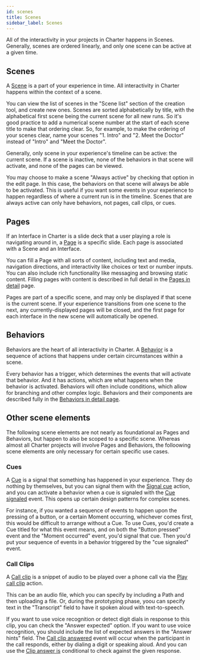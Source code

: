 ```yaml
---
id: scenes
title: Scenes
sidebar_label: Scenes
---
```


All of the interactivity in your projects in Charter happens in Scenes. Generally, scenes are ordered linearly, and only one scene can be active at a given time.

## Scenes

A [Scene](/docs/reference/resources#scene) is a part of your experience in time. All interactivity in Charter happens within the context of a scene.

You can view the list of scenes in the "Scene list" section of the creation tool, and create new ones. Scenes are sorted alphabetically by title, with the alphabetical first scene being the current scene for all new runs. So it's good practice to add a numerical scene number at the start of each scene title to make that ordering clear. So, for example, to make the ordering of your scenes clear, name your scenes "1. Intro" and "2. Meet the Doctor" instead of "Intro" and "Meet the Doctor".

Generally, only scene in your experience's timeline can be active: the current scene. If a scene is inactive, none of the behaviors in that scene will activate, and none of the pages can be viewed.

You may choose to make a scene "Always active" by checking that option in the edit page. In this case, the behaviors on that scene will always be able to be activated. This is useful if you want some events in your experience to happen regardless of where a current run is in the timeline. Scenes that are always active can only have behaviors, not pages, call clips, or cues.

## Pages

If an Interface in Charter is a slide deck that a user playing a role is navigating around in, a [Page](/docs/reference/resources#page) is a specific slide. Each page is associated with a Scene and an Interface.

You can fill a Page with all sorts of content, including text and media, navigation directions, and interactivity like choices or text or number inputs. You can also include rich functionality like messaging and browsing static content. Filling pages with content is described in full detail in the [Pages in detail](/docs/concepts/pages) page.

Pages are part of a specific scene, and may only be displayed if that scene is the current scene. If your experience transitions from one scene to the next, any currently-displayed pages will be closed, and the first page for each interface in the new scene will automatically be opened. 

## Behaviors

Behaviors are the heart of all interactivity in Charter. A [Behavior](/docs/reference/resources#behavior) is a sequence of actions that happens under certain circumstances within a scene.

Every behavior has a trigger, which determines the events that will activate that behavior. And it has actions, which are what happens when the behavior is activated. Behaviors will often include conditions, which allow for branching and other complex logic. Behaviors and their components are described fully in the [Behaviors in detail page](/docs/concepts/behaviors).

## Other scene elements

The following scene elements are not nearly as foundational as Pages and Behaviors, but happen to also be scoped to a specific scene. Whereas almost all Charter projects will involve Pages and Behaviors, the folloowing scene elements are only necessary for certain specific use cases.

### Cues

A [Cue](/docs/reference/resources#cue) is a signal that something has happened in your experience. They do nothing by themselves, but you can signal them with the [Signal cue](/docs/reference/actions#signal_cue) action, and you can activate a behavior when a cue is signaled with the [Cue signaled](/docs/reference/events#cue_signaled) event. This opens up certain design patterns for complex scenes.

For instance, if you wanted a sequence of events to happen upon the pressing of a button, or a certain Moment occurring, whichever comes first, this would be difficult to arrange without a Cue. To use Cues, you'd create a Cue titled for what this event means, and on both the "Button pressed" event and the "Moment occurred" event, you'd signal that cue. Then you'd put your sequence of events in a behavior triggered by the "cue signaled" event.

### Call Clips

A [Call clip](/docs/reference/resources#call-clip) is a snippet of audio to be played over a phone call via the [Play call clip](/docs/reference/actions#play-call-clip) action.

This can be an audio file, which you can specify by including a Path and then uploading a file. Or, during the prototyping phase, yoou can specify text in the "Transcript" field to have it spoken aloud with text-to-speech.

If you want to use voice recognition or detect digit dials in response to this clip, you can check the "Answer expected" option. If you want to use voice recognition, you should include the list of expected answers in the "Answer hints" field. The [Call clip answered](/docs/reference/events#call-clip-answered) event will occur when the participant in the call responds, either by dialing a digit or speaking aloud. And you can use the [Clip answer is](/docs/reference/conditions#clip-answer-is) conditional to check against the given response.
